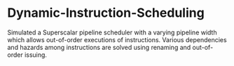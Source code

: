 # Dynamic-Instruction-Scheduling
Simulated a Superscalar pipeline scheduler with a varying pipeline width which allows out-of-order executions of instructions.
Various dependencies and hazards among instructions are solved using renaming and out-of-order issuing.
